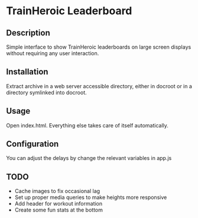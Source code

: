 TrainHeroic Leaderboard
=======================

## Description

Simple interface to show TrainHeroic leaderboards on large screen displays
without requiring any user interaction.

## Installation

Extract archive in a web server accessible directory, either in docroot
or in a directory symlinked into docroot.

## Usage

Open index.html.  Everything else takes care of itself automatically.

## Configuration

You can adjust the delays by change the relevant variables in app.js

## TODO

 * Cache images to fix occasional lag
 * Set up proper media queries to make heights more responsive
 * Add header for workout information
 * Create some fun stats at the bottom
